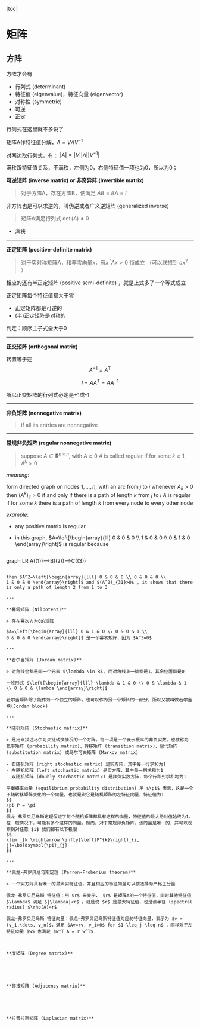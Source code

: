 [toc]

# 矩阵



## 方阵

方阵才会有

- 行列式 (determinant)
- 特征值 (eigenvalue)，特征向量 (eigenvector)
- 对称性 (symmetric)
- 可逆
- 正定



行列式在这里就不多说了



矩阵A作特征值分解，$A = V \Lambda V^{-1}$

对两边取行列式，有： $|A| = |V||\Lambda||V^{-1}|$

满秩跟特征值关系，不满秩，左侧为0，右侧特征值一项也为0，所以为0；







**可逆矩阵 (inverse matrix) or 非奇异阵 (Invertible matrix)** 

>对于方阵A，存在方阵B，使满足 $A B= BA =I$

非方阵也是可以求逆的，叫伪逆或者广义逆矩阵 (generalized inverse)

> 矩阵A满足行列式 $\det(A) \neq 0$ 

- 满秩



---

**正定矩阵 (positive-definite matrix)**

> 对于实对称矩阵A，和非零向量x，有$x^TAx>0$ 恒成立 （可以联想到 $ax^2$ ）

相应的还有半正定矩阵 (positive semi-definite) ，就是上式多了一个等式成立

正定矩阵每个特征值都大于零

- 正定矩阵都是可逆的
- (半)正定矩阵是对称的

判定：顺序主子式全大于0

---

**正交矩阵 (orthogonal matrix)**

转置等于逆
$$
A^{-1} = A^{\mathsf{T}}
$$

$$
I = A A^{\mathsf{T}} = A A^{-1}
$$



所以正交矩阵的行列式必定是+1或-1

---

**非负矩阵 (nonnegative matrix)** 

> if all its entries are nonnegative 

---

**常规非负矩阵 (regular nonnegative matrix)**

> suppose $A \in \mathbf{R}^{n \times n},$ with $A \geq 0$
> $A$ is called regular if for some $k \geq 1, A^{k}>0$

*meaning*: 

form directed graph on nodes $1, \ldots, n,$ with an arc from $j$ to $i$ whenever $A_{i j}>0$
then $\left(A^{k}\right)_{i j}>0$ if and only if there is a path of length $k$ from $j$ to $i$
$A$ is regular if for some $k$ there is a path of length $k$ from every node to every other node

*example*:

- any positive matrix is regular

- in this graph, $A=\left[\begin{array}{lll} 0 & 0 & 0 \\ 1 & 0 & 0 \\
  0 & 1 & 0 \end{array}\right]$ is regular because
  
  ```mermaid
graph LR
  A((1))-->B((2))-->C((3))
  ```
  
  then $A^2=\left[\begin{array}{lll} 0 & 0 & 0 \\ 0 & 0 & 0 \\
  1 & 0 & 0 \end{array}\right]$ and $(A^2)_{31}>0$ , it shows that there is only a path of length 2 from 1 to 3 

---

**幂零矩阵 (Nilpotent)**

> 存在幂次方为0的矩阵

$A=\left[\begin{array}{lll} 0 & 1 & 0 \\ 0 & 0 & 1 \\
0 & 0 & 0 \end{array}\right]$ 是一个幂零矩阵，因为 $A^3=0$

---

**若尔当矩阵 (Jordan matrix)**

> 对角线全都是同一个元素 $\lambda \in R$, 而对角线上一排都是1，其余位置都是0

一般形式 $\left[\begin{array}{lll} \lambda & 1 & 0 \\ 0 & \lambda & 1 \\ 0 & 0 & \lambda \end{array}\right]$

若尔当矩阵除了能作为一个独立的矩阵，也可以作为另一个矩阵的一部分，所以又被叫做若尔当块(Jordan block)

---

**随机矩阵 (Stochastic matrix)**

> 是用来描述马尔可夫链转换情况的一个方阵。每一项是一个表示概率的非负实数。也被称为 概率矩阵 (probability matrix)、转移矩阵 (transition matrix)、替代矩阵 (substitution matrix) 或马尔可夫矩阵 (Markov matrix)

- 右随机矩阵 (right stochastic matrix) 是实方阵，其中每一行求和为1
- 左随机矩阵 (left stochastic matrix) 是实方阵，其中每一列求和为1
- 双随机矩阵 (doubly stochastic matrix) 是非负实数方阵，每个行和列求和均为1

平衡概率向量 (equilibrium probability distribution) 用 $\pi$ 表示，这是一个不随转移矩阵变化的一个向量，也就是说它是随机矩阵的左特征向量，特征值为1
$$
\pi P = \pi
$$
佩龙-弗罗贝尼乌斯定理保证了每个随机矩阵都具有这样的向量，特征值的最大绝对值始终为1。在一般情况下，可能有多个这样的向量。然而，对于常规非负矩阵，该向量是唯一的，并可以观察到对任意 $i$ 我们都有以下极限
$$
\lim _{k \rightarrow \infty}\left(P^{k}\right)_{i, j}=\boldsymbol{\pi}_{j}
$$

---

**佩龙-弗罗贝尼乌斯定理 (Perron-Frobenius theorem)**

> 一个实方阵具有唯一的最大实特征值，并且相应的特征向量可以被选择为严格正分量

佩龙–弗罗贝尼乌斯 特征值：用 $r$ 来表示， $r$ 是矩阵A的一个特征值，同时其他特征值 $\lambda$ 满足 $|\lambda|<r$ 。就是说 $r$ 是最大特征值，也是谱半径 (spectral radius) $\rho(A)=r$

佩龙–弗罗贝尼乌斯 特征向量：佩龙–弗罗贝尼乌斯特征值对应的特征向量，表示为 $v = (v_1,\dots, v_n)$，满足 $Av=rv, v_i>0$ for $1 \leq j \leq n$ ，同样对于左特征向量 $w$ 也满足 $w^T A = r w^T$ 



**度矩阵 (Degree matrix)**





**邻接矩阵 (Adjacency matrix)**





**拉普拉斯矩阵 (Laplacian matrix)**